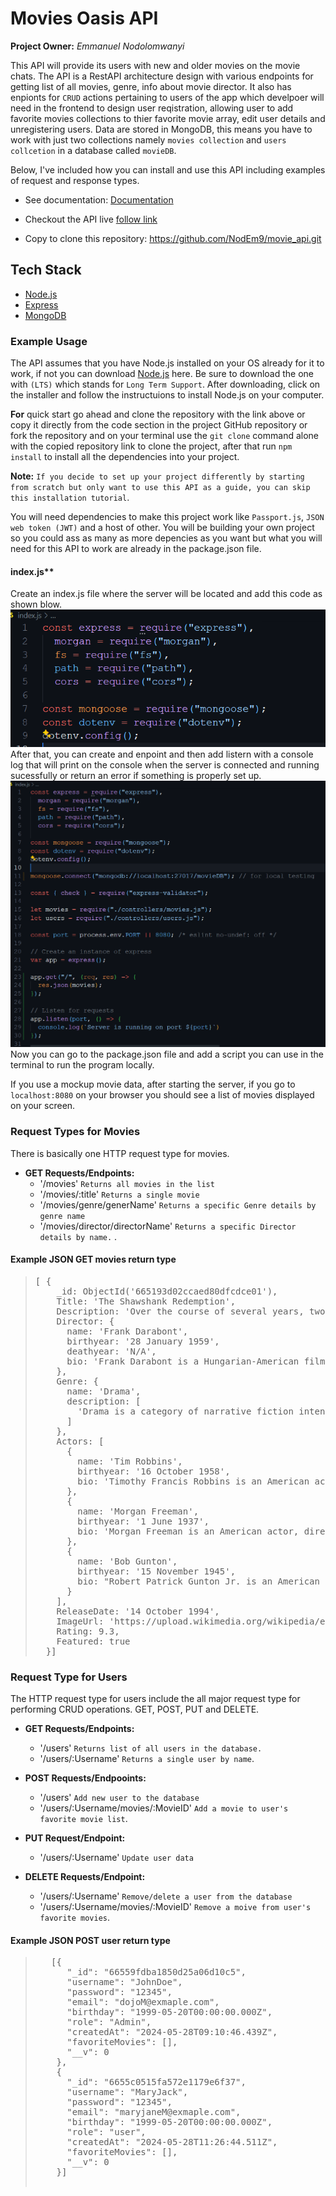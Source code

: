 # Movies Oasis API

**Project Owner:** *Emmanuel Nodolomwanyi*

This API will provide its users with new and older movies on the movie chats. The API is a RestAPI architecture design with various endpoints for getting list of all movies, genre, info about movie director. It also has enpionts for ``CRUD`` actions pertaining to users of the app which develpoer will need in the frontend to design user reqistration, allowing user to add favorite movies collections to thier favorite movie array, edit user details and unregistering users. Data are stored in MongoDB, this means you have to work with just two collections namely ``movies collection`` and ``users collcetion`` in a database called ``movieDB``.

Below, I've included how you can install and use this API including examples of request and response types.

- See documentation: [Documentation](https://movie-api-h54p.onrender.com/documentation.html)
- Checkout the API live [follow link](https://movie-api-h54p.onrender.com/documentation.html)

- Copy to clone this repository: <https://github.com/NodEm9/movie_api.git>

## Tech Stack

- [Node.js](https://nodejs.org/en)
- [Express](https://expressjs.com/)
- [MongoDB](https://www.mongodb.com/)

### Example Usage

The API assumes that you have Node.js installed on your OS already for it to work, if not you can download [Node.js](https://nodejs.org/en) here. Be sure to download the one with ``(LTS)`` which stands for ``Long Term Support``. After downloading, click on the installer and follow the instructuions to install Node.js on your computer.

**For** quick start go ahead and clone the repository with the link above or copy it directly from the code section in the project GitHub repository or fork the repository and on your terminal use the ``git clone`` command alone with the copied repository link to clone the project, after that run ``npm install`` to install all the dependencies into your project.

**Note:** ``If you decide to set up your project differently by starting from scratch but only want to use this API as a guide, you can skip this installation tutorial``.

You will need dependencies to make this project work like ``Passport.js``, ``JSON web token (JWT)`` and a host of other. You will be building your own project so you could ass as many as more depencies as you want but what you will need for this API to work are already in the package.json file.

#### index.js**

Create an index.js file where the server will be located and add this code as shown blow. <br>
<img src="img/server-mock-1.png" alt="server code image" /> <br>
After that, you can create and enpoint and then add listern with a console log that will print on the console when the server is connected and running sucessfully or return an error if something is properly set up. <br>
<img src="img/server-mock.png" alt="server code image" width="670"/>
Now you can go to the package.json file and add a script you can use in the terminal to run the program locally.

If you use a mockup movie data, after starting the server, if you go to ``localhost:8080`` on your browser you should see a list of movies displayed on your screen.

### Request Types for Movies

There is basically one HTTP request type for movies.

- **GET Requests/Endpoints:**
  - '/movies' ``Returns all movies in the list``
  - '/movies/:title' ``Returns a single movie``
  - '/movies/genre/generName' ``Returns a specific Genre details by genre name``
  - '/movies/director/directorName'  ``Returns a specific Director details by name.`` .

#### Example JSON GET movies return type

<blockquote>
<pre>
[ {
    _id: ObjectId('665193d02ccaed80dfcdce01'),
    Title: 'The Shawshank Redemption',
    Description: 'Over the course of several years, two convicts form a friendship, seeking consolation and, eventually, redemption through basic compassion, decency, and hope. The Shawshank Redemption is a 1994 American drama film written and directed by Frank Darabont, based on the 1982 Stephen King novella Rita Hayworth and Shawshank Redemption..',
    Director: {
      name: 'Frank Darabont',
      birthyear: '28 January 1959',
      deathyear: 'N/A',
      bio: 'Frank Darabont is a Hungarian-American film director, screenwriter and producer who has been nominated for three Academy Awards and a Golden Globe Award. He is best known for his film adaptations of Stephen King novels such as The Shawshank Redemption (1994), The Green Mile (1999), and The Mist (2007).'
    },
    Genre: {
      name: 'Drama',
      description: [
        'Drama is a category of narrative fiction intended to be more serious than humorous in tone. Drama of this kind is usually qualified with additional terms that specify its particular super-genre, macro-genre, or micro-genre, such as soap opera (operatic drama), police crime drama, political drama, legal drama, historical drama, domestic drama, teen drama, and comedy-drama (dramedy). These terms tend to indicate a particular setting or subject-matter, or else they qualify the otherwise serious tone of a drama with elements that encourage a broader range of moods. The Shawshank Redemption is a 1994 American drama film written and directed by Frank Darabont, based on the 1982 Stephen King novella Rita Hayworth and Shawshank Redemption. It stars Tim Robbins as Andy Dufresne, a banker who is sentenced to life in Shawshank State Penitentiary for.'
      ]
    },
    Actors: [
      {
        name: 'Tim Robbins',
        birthyear: '16 October 1958',
        bio: 'Timothy Francis Robbins is an American actor, screenwriter, director, producer, and musician. He is known for his portrayal of Andy Dufresne in the film The Shawshank Redemption (1994).'
      },
      {
        name: 'Morgan Freeman',
        birthyear: '1 June 1937',
        bio: 'Morgan Freeman is an American actor, director, and narrator. He has appeared in a range of film genres portraying character roles and is particularly known for his distinctive deep voice. Freeman is the recipient of various accolades, including an Academy Award, a Golden Globe Award, and a Screen Actors Guild Award.'
      },
      {
        name: 'Bob Gunton',
        birthyear: '15 November 1945',
        bio: "Robert Patrick Gunton Jr. is an American actor. He is known for playing strict, authoritarian characters, including Warden Samuel Norton in the 1994 prison film The Shawshank Redemption, Chief George Earle in 1993's Demolition. He appeared in the Daredevil series on Netflix as Leland Owlsley and in the film 13 Reasons Why as Todd Crimsen."
      }
    ],
    ReleaseDate: '14 October 1994',
    ImageUrl: 'https://upload.wikimedia.org/wikipedia/en/8/81/ShawshankRedemptionMoviePoster.jpg',
    Rating: 9.3,
    Featured: true
  }]
</pre>

</blockquote>

### Request Type for Users

  The HTTP request type for users include the all major request type for performing CRUD operations. GET, POST, PUT and DELETE.

- **GET Requests/Endpoints:**
  - '/users' ``Returns list of all users in the database.``
  - '/users/:Username' ``Returns a single user by name``.

- **POST Requests/Endpooints:**
  - '/users' ``Add new user to the database``
  - '/users/:Username/movies/:MovieID' ``Add a movie to user's favorite movie list``.

- **PUT Request/Endpoint:**
  - '/users/:Username' ``Update user data``

- **DELETE Requests/Endpoint:**
  - '/users/:Username' ``Remove/delete a user from the database``
  - '/users/:Username/movies/:MovieID' ``Remove a moive from user's favorite movies``.

#### Example JSON POST user return type

 <blockquote>
 <pre>
   [{
      "_id": "66559fdba1850d25a06d10c5",
      "username": "JohnDoe",
      "password": "12345",
      "email": "dojoM@exmaple.com",
      "birthday": "1999-05-20T00:00:00.000Z",
      "role": "Admin",
      "createdAt": "2024-05-28T09:10:46.439Z",
      "favoriteMovies": [],
      "__v": 0
    },
    {
      "_id": "6655c0515fa572e1179e6f37",
      "username": "MaryJack",
      "password": "12345",
      "email": "maryjaneM@exmaple.com",
      "birthday": "1999-05-20T00:00:00.000Z",
      "role": "user",
      "createdAt": "2024-05-28T11:26:44.511Z",
      "favoriteMovies": [],
      "__v": 0
    }]
    </pre>
</blockquote>
